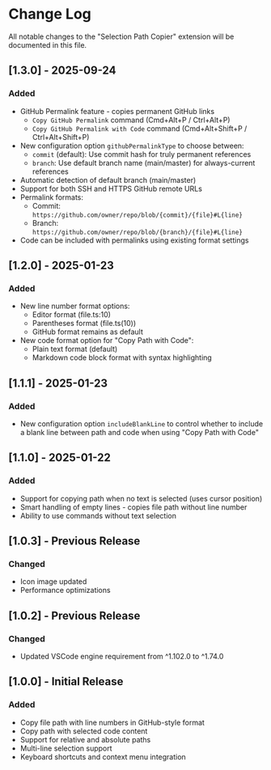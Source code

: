 # Change Log

All notable changes to the "Selection Path Copier" extension will be documented in this file.

## [1.3.0] - 2025-09-24

### Added
- GitHub Permalink feature - copies permanent GitHub links
  - `Copy GitHub Permalink` command (Cmd+Alt+P / Ctrl+Alt+P)
  - `Copy GitHub Permalink with Code` command (Cmd+Alt+Shift+P / Ctrl+Alt+Shift+P)
- New configuration option `githubPermalinkType` to choose between:
  - `commit` (default): Use commit hash for truly permanent references
  - `branch`: Use default branch name (main/master) for always-current references
- Automatic detection of default branch (main/master)
- Support for both SSH and HTTPS GitHub remote URLs
- Permalink formats:
  - Commit: `https://github.com/owner/repo/blob/{commit}/{file}#L{line}`
  - Branch: `https://github.com/owner/repo/blob/{branch}/{file}#L{line}`
- Code can be included with permalinks using existing format settings

## [1.2.0] - 2025-01-23

### Added
- New line number format options:
  - Editor format (file.ts:10)
  - Parentheses format (file.ts(10))
  - GitHub format remains as default
- New code format option for "Copy Path with Code":
  - Plain text format (default)
  - Markdown code block format with syntax highlighting

## [1.1.1] - 2025-01-23

### Added
- New configuration option `includeBlankLine` to control whether to include a blank line between path and code when using "Copy Path with Code"

## [1.1.0] - 2025-01-22

### Added
- Support for copying path when no text is selected (uses cursor position)
- Smart handling of empty lines - copies file path without line number
- Ability to use commands without text selection

## [1.0.3] - Previous Release

### Changed
- Icon image updated
- Performance optimizations

## [1.0.2] - Previous Release

### Changed
- Updated VSCode engine requirement from ^1.102.0 to ^1.74.0

## [1.0.0] - Initial Release

### Added
- Copy file path with line numbers in GitHub-style format
- Copy path with selected code content
- Support for relative and absolute paths
- Multi-line selection support
- Keyboard shortcuts and context menu integration